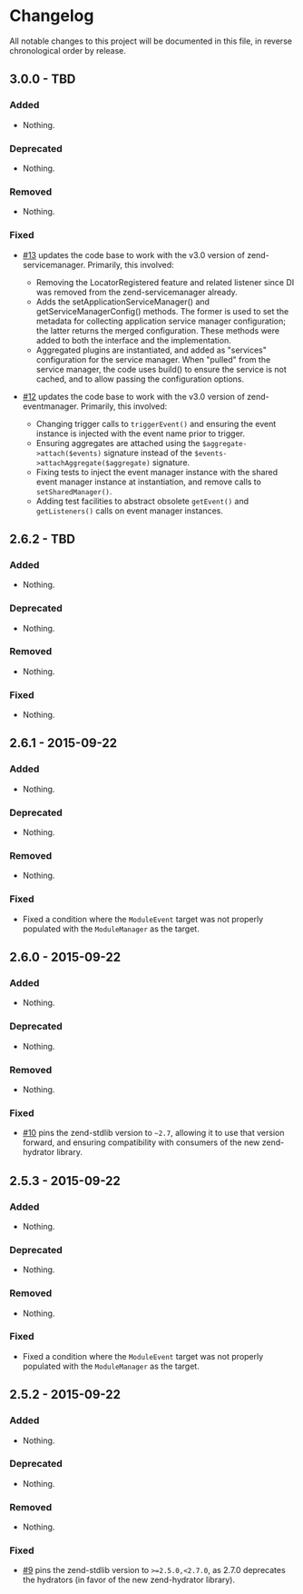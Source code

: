 # Changelog

All notable changes to this project will be documented in this file, in reverse chronological order by release.

## 3.0.0 - TBD

### Added

- Nothing.

### Deprecated

- Nothing.

### Removed

- Nothing.

### Fixed

- [#13](https://github.com/zendframework/zend-modulemanager/pull/13) updates the
  code base to work with the v3.0 version of zend-servicemanager. Primarily, this
  involved:
  - Removing the LocatorRegistered feature and related listener since DI was
    removed from the zend-servicemanager already.
  - Adds the setApplicationServiceManager() and getServiceManagerConfig()
    methods. The former is used to set the metadata for collecting application
    service manager configuration; the latter returns the merged configuration.
    These methods were added to both the interface and the implementation.
  - Aggregated plugins are instantiated, and added as "services" configuration
    for the service manager. When "pulled" from the service manager, the code
    uses build() to ensure the service is not cached, and to allow passing
    the configuration options.

- [#12](https://github.com/zendframework/zend-modulemanager/pull/12) updates the
  code base to work with the v3.0 version of zend-eventmanager. Primarily, this
  involved:
  - Changing trigger calls to `triggerEvent()` and ensuring the event instance
    is injected with the event name prior to trigger.
  - Ensuring aggregates are attached using the `$aggregate->attach($events)`
    signature instead of the `$events->attachAggregate($aggregate)` signature.
  - Fixing tests to inject the event manager instance with the shared event
    manager instance at instantiation, and remove calls to `setSharedManager()`.
  - Adding test facilities to abstract obsolete `getEvent()` and
    `getListeners()` calls on event manager instances.

## 2.6.2 - TBD

### Added

- Nothing.

### Deprecated

- Nothing.

### Removed

- Nothing.

### Fixed

- Nothing.

## 2.6.1 - 2015-09-22

### Added

- Nothing.

### Deprecated

- Nothing.

### Removed

- Nothing.

### Fixed

- Fixed a condition where the `ModuleEvent` target was not properly populated
  with the `ModuleManager` as the target.

## 2.6.0 - 2015-09-22

### Added

- Nothing.

### Deprecated

- Nothing.

### Removed

- Nothing.

### Fixed

- [#10](https://github.com/zendframework/zend-modulemanager/pull/10) pins the
  zend-stdlib version to `~2.7`, allowing it to use that version forward, and
  ensuring compatibility with consumers of the new zend-hydrator library.

## 2.5.3 - 2015-09-22

### Added

- Nothing.

### Deprecated

- Nothing.

### Removed

- Nothing.

### Fixed

- Fixed a condition where the `ModuleEvent` target was not properly populated
  with the `ModuleManager` as the target.

## 2.5.2 - 2015-09-22

### Added

- Nothing.

### Deprecated

- Nothing.

### Removed

- Nothing.

### Fixed

- [#9](https://github.com/zendframework/zend-modulemanager/pull/9) pins the
  zend-stdlib version to `>=2.5.0,<2.7.0`, as 2.7.0 deprecates the hydrators (in
  favor of the new zend-hydrator library).
